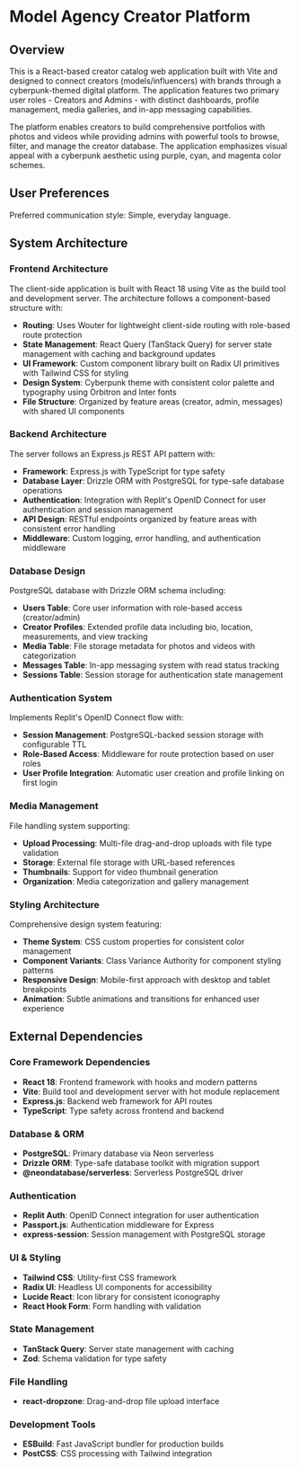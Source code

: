 # Model Agency Creator Platform

## Overview

This is a React-based creator catalog web application built with Vite and designed to connect creators (models/influencers) with brands through a cyberpunk-themed digital platform. The application features two primary user roles - Creators and Admins - with distinct dashboards, profile management, media galleries, and in-app messaging capabilities.

The platform enables creators to build comprehensive portfolios with photos and videos while providing admins with powerful tools to browse, filter, and manage the creator database. The application emphasizes visual appeal with a cyberpunk aesthetic using purple, cyan, and magenta color schemes.

## User Preferences

Preferred communication style: Simple, everyday language.

## System Architecture

### Frontend Architecture

The client-side application is built with React 18 using Vite as the build tool and development server. The architecture follows a component-based structure with:

- **Routing**: Uses Wouter for lightweight client-side routing with role-based route protection
- **State Management**: React Query (TanStack Query) for server state management with caching and background updates
- **UI Framework**: Custom component library built on Radix UI primitives with Tailwind CSS for styling
- **Design System**: Cyberpunk theme with consistent color palette and typography using Orbitron and Inter fonts
- **File Structure**: Organized by feature areas (creator, admin, messages) with shared UI components

### Backend Architecture

The server follows an Express.js REST API pattern with:

- **Framework**: Express.js with TypeScript for type safety
- **Database Layer**: Drizzle ORM with PostgreSQL for type-safe database operations
- **Authentication**: Integration with Replit's OpenID Connect for user authentication and session management
- **API Design**: RESTful endpoints organized by feature areas with consistent error handling
- **Middleware**: Custom logging, error handling, and authentication middleware

### Database Design

PostgreSQL database with Drizzle ORM schema including:

- **Users Table**: Core user information with role-based access (creator/admin)
- **Creator Profiles**: Extended profile data including bio, location, measurements, and view tracking
- **Media Table**: File storage metadata for photos and videos with categorization
- **Messages Table**: In-app messaging system with read status tracking
- **Sessions Table**: Session storage for authentication state management

### Authentication System

Implements Replit's OpenID Connect flow with:

- **Session Management**: PostgreSQL-backed session storage with configurable TTL
- **Role-Based Access**: Middleware for route protection based on user roles
- **User Profile Integration**: Automatic user creation and profile linking on first login

### Media Management

File handling system supporting:

- **Upload Processing**: Multi-file drag-and-drop uploads with file type validation
- **Storage**: External file storage with URL-based references
- **Thumbnails**: Support for video thumbnail generation
- **Organization**: Media categorization and gallery management

### Styling Architecture

Comprehensive design system featuring:

- **Theme System**: CSS custom properties for consistent color management
- **Component Variants**: Class Variance Authority for component styling patterns
- **Responsive Design**: Mobile-first approach with desktop and tablet breakpoints
- **Animation**: Subtle animations and transitions for enhanced user experience

## External Dependencies

### Core Framework Dependencies
- **React 18**: Frontend framework with hooks and modern patterns
- **Vite**: Build tool and development server with hot module replacement
- **Express.js**: Backend web framework for API routes
- **TypeScript**: Type safety across frontend and backend

### Database & ORM
- **PostgreSQL**: Primary database via Neon serverless
- **Drizzle ORM**: Type-safe database toolkit with migration support
- **@neondatabase/serverless**: Serverless PostgreSQL driver

### Authentication
- **Replit Auth**: OpenID Connect integration for user authentication
- **Passport.js**: Authentication middleware for Express
- **express-session**: Session management with PostgreSQL storage

### UI & Styling
- **Tailwind CSS**: Utility-first CSS framework
- **Radix UI**: Headless UI components for accessibility
- **Lucide React**: Icon library for consistent iconography
- **React Hook Form**: Form handling with validation

### State Management
- **TanStack Query**: Server state management with caching
- **Zod**: Schema validation for type safety

### File Handling
- **react-dropzone**: Drag-and-drop file upload interface

### Development Tools
- **ESBuild**: Fast JavaScript bundler for production builds
- **PostCSS**: CSS processing with Tailwind integration